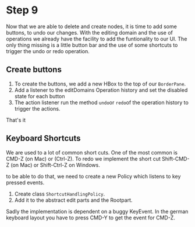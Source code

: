 # Step 9
 
 Now that we are able to delete and create nodes, it is time to add some buttons, to undo our changes. With the editing domain and the use of operations we already have the facility to add the funtionality to our UI.
 The only thing missing is a little button bar and the use of some shortcuts to trigger the undo or redo operation.
 
 ## Create buttons
 
1. To create the buttons, we add a new HBox to the top of our `BorderPane`.  
2. Add a listener to the editDomains Operation history and set the disabled state for each button
3. The action listener run the method `undo`or `redo`of the operation history to trigger the actions.

That's it

## Keyboard Shortcuts

We are used to a lot of common short cuts. One of the most common is CMD-Z (on Mac) or (Ctrl-Z). To redo we implement the short cut  Shift-CMD-Z (on Mac) or Shift-Ctrl-Z on Windows.

to be able to do that, we need to create a new Policy which listens to key pressed events.

1. Create class `ShortcutHandlingPolicy`.
2. Add it to the abstract edit parts and the Rootpart.

 Sadly the implementation is dependent on a buggy KeyEvent. In the german keyboard layout you have to press CMD-Y to get the event for CMD-Z.